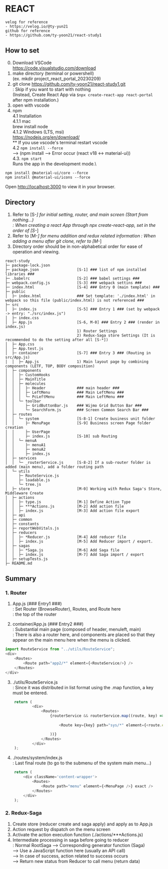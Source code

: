 REACT
======
```
velog for reference  
- https://velog.io/@ty-yun21  
github for reference  
- https://github.com/ty-yoon21/react-study1  
```

## How to set
0. Download VSCode  
https://code.visualstudio.com/download  
1. make directory (terminal or powershell)  
(ex. mkdir project_react_portal_20230209)  
2. git clone https://github.com/ty-yoon21/react-study1.git   
: Skip if you want to start with nothing   
(Instead, Create React App via `$npx create-react-app react-portal` after npm installation.)  
3. open with vscode
4. npm  
4.1 Installation  
4.1.1 mac  
brew install node  
4.1.2 Windows (LTS, msi)  
https://nodejs.org/en/download/  
** If you use vscode's terminal restart vscode  
4.2 `npm install --force`  
--> (npm install --> Error occur (react v18 <-> material-ui))  
4.3. `npm start`  
Runs the app in the development mode.\  
```
npm install @material-ui/core --force
npm install @material-ui/icons --force
```
Open [http://localhost:3000](http://localhost:3000) to view it in your browser.  
  
  
  
## Directory
1. Refer to [S-*] for initial setting, router, and main screen
(Start from nothing...)   
: When creating a react App through npx create-react-app, set in the order of [S-*]  
2. Refer to [M-*] for menu addition and redux related information
: When adding a menu after git clone, refer to [M-*]
3. Directory order should be in non-alphabetical order for ease of operation and viewing.

```
react-study
├─ package-lock.json
├─ package.json                 [S-1] ### list of npm installed libraries ###
├─ .babelrc                     [S-2] ### babel settings ###
├─ webpack.config.js            [S-3] ### webpack settins ###
├─ index.html                   [S-4] ### Entry 0 (main template) ###
├─ public
│  ├─ index.html                ### Set template: './index.html' in webpack so this file (public/index.html) is not referenced ###
├─ src
│  ├─ index.js                  [S-5] ### Entry 1 ### (set by webpack -> entry: "./src/index.js")
│  ├─ index.css
│  ├─ App.js                    [S-6, M-0] ### Entry 2 ### (render in index.js)
                                1) Router Settings
                                2) Redux-Saga store Settings (It is recommended to do the setting after all [S-*])
│  ├─ App.css
│  ├─ App.test.js
│  ├─ container                 [S-7] ### Entry 3 ### (Routing in src/App.js)
│  │  ├─ App.js                 1) Main layout page by combining components (LETF, TOP, BODY composition)
│  ├─ components
│  │  ├─ CustomHooks
│  │  ├─ MainTitle
│  │  ├─ molecules
│  │  │  ├─ Header              ### main header ###
│  │  │  ├─ LeftMenu            ### Main LeftMenu ###
│  │  │  └─ PcLeftMenu          ### Main LeftMenu ###
│  │  └─ toolbar
│  │     ├─ GridButtonBar.js    ### Wijmo Grid Button Bar ###
│  │     └─ SearchForm.js       ### Screen Common Search Bar ###
│  ├─ routes                    
│  │  └─ system                 [S-8-1] Create business unit folder
│  │     ├─ MenuPage            [S-9] Business screen Page folder creation
│  │     ├─ UserPage            
│  │     ├─ index.js            [S-10] sub Routing
│  │  └─ menuA                 
│  │     ├─ menuA1            
│  │     ├─ menuA2
│  │     ├─ index.js            
│  ├─ services
│  │  └─ _routerService.js      [S-8-2] If a sub-router folder is added (main menu), add a folder routing path
│  └─ utils
│     ├─ RouteService.js
│     ├─ loadable.js
│     └─ tree.js
│  ├─ store                     [M-0] Working with Redux Saga's Store, Middleware Create
│  ├─ actions
│  │  ├─ type.js                [M-1] Define Action Type
│  │  ├─ ***Actions.js          [M-2] Add action file
│  │  ├─ index.js               [M-3] Add action file export
│  ├─ api
│  ├─ common
│  ├─ constants
│  ├─ reportWebVitals.js
│  ├─ reducers                  
│  │  ├─ *Reducer.js            [M-4] Add reducer file
│  │  ├─ index.js               [M-5] Add Reducer import / export.
│  ├─ sagas
│  │  ├─ *Saga.js               [M-6] Add Saga file
│  │  ├─ index.js               [M-7] Add Saga import / export
│  ├─ setupTests.js
├─ README.md
```

## Summary
### 1. Router

1) App.js (### Entry1 ###)  
: Set Router (BrowseRouter), Routes, and Route here   
: the top of the router  

2) container/App.js (### Entry2 ###)  
: Substantial main page (composed of header, menuleft, main)  
: There is also a router here, and components are placed so that they appear on the main menu here when the menu is clicked.  
```javascript
import RouteService from "../utils/RouteService";  
<div>
    <Routes>
        <Route path="app2/*" element={<RouteService/>} />
    </Routes>
</div>
```

3) ./utils/RouteService.js  
: Since it was distributed in list format using the .map function, a key must be entered.  
```javascript
    return (
            <div>
                <Routes>
                    {routerService && routerService.map((route, key) => (
                        
                        <Route key={key} path="sys/*" element={<route.element />} />

                    ))}
                </Routes>
            </div>
    );
```

4) ./routes/system/index.js  
: Last final route (to go to the submenu of the system main menu...)  
```javascript
    return (
        <div className='content-wrapper'>
            <Routes>
                <Route path="menu" element={<MenuPage />} exact />
            </Routes>
        </div>
    );
```

### 2. Redux-Saga
1) Create store (reducer create and saga apply) and apply as <Provider> to App.js  
2) Action request by dispatch on the menu screen  
3) Activate the action execution function (./actions/***Actions.js)  
4) Intermediate processing in saga before going to reducer  
: Normal RootSaga --> Corresponding generator function (Saga)  
--> Use a JavaScript function here (usually an API call)  
--> In case of success, action related to success occurs  
--> Return new status from Reducer to call menu (return data)  
